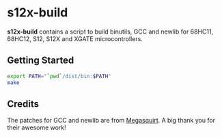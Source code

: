 s12x-build
==========

**s12x-build** contains a script to build binutils, GCC and newlib for 68HC11, 68HC12, S12, S12X and XGATE microcontrollers.

Getting Started
---------------

```bash
export PATH="`pwd`/dist/bin:$PATH"
make
```

Credits
-------

The patches for GCC and newlib are from [Megasquirt](http://www.msextra.com/tools/). A big thank you for their awesome work!
